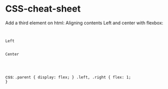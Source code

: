 # CSS-cheat-sheet


Add a third element on html:
Aligning contents Left and center with flexbox:
<code><div class="parent">
  <div class="left">Left</div>
  <div class="center">Center</div>
  <div class="right"></div>
</div></code>

css:
<code>.parent {
  display: flex;
}
.left, .right {
  flex: 1;
}</code>